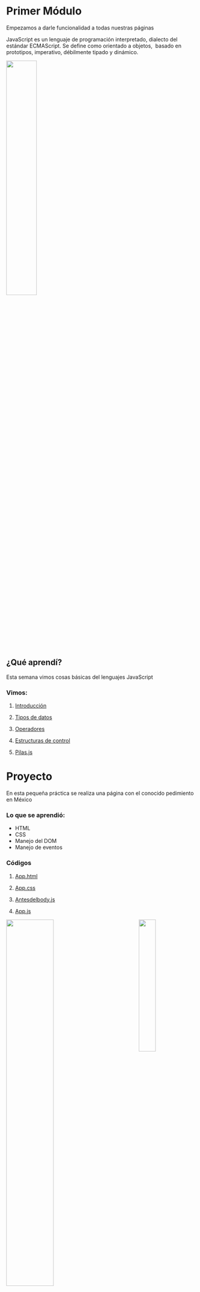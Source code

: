 # Primer Módulo

<p> Empezamos a darle funcionalidad a todas nuestras páginas </p>
<p> JavaScript es un lenguaje de programación interpretado, dialecto del estándar ECMAScript. Se define como orientado a objetos, ​ basado en prototipos, imperativo, débilmente tipado y dinámico.</p>
<img src="https://soyhorizonte.com/wp-content/uploads/2020/10/Javascript-by-SoyHorizonte.jpg" width="40%" height= "40%">

<h2> ¿Qué aprendí?</h2>
<p> Esta semana vimos cosas básicas del lenguajes JavaScript </p>

<h3> Vimos:</h3>

1. [Introducción](https://github.com/IIDarkTexII/Practicas-Back-end-LAUNCH-X/blob/main/M%C3%B3dulo%201%20JS/Pr%C3%A1cticas%20Lives/index.js)

2. [Tipos de datos](https://github.com/IIDarkTexII/Practicas-Back-end-LAUNCH-X/blob/main/M%C3%B3dulo%201%20JS/Pr%C3%A1cticas%20Lives/tipos%20de%20datos.js)

3. [Operadores](https://github.com/IIDarkTexII/Practicas-Back-end-LAUNCH-X/blob/main/M%C3%B3dulo%201%20JS/Pr%C3%A1cticas%20Lives/Operadores.js)

4. [Estructuras de control](https://github.com/IIDarkTexII/Practicas-Back-end-LAUNCH-X/blob/main/M%C3%B3dulo%201%20JS/Pr%C3%A1cticas%20Lives/estructuras%20de%20control.js)

5. [Pilas.js](https://github.com/IIDarkTexII/Practicas-Back-end-LAUNCH-X/blob/main/M%C3%B3dulo%201%20JS/Pr%C3%A1cticas%20Lives/pilas.js)

<h1> Proyecto </h1>
<p>En esta pequeña práctica se realiza una página con el conocido pedimiento en México</p>
<h3>Lo que se aprendió: </h3>
<ul>
    <li>HTML</li>
    <li>CSS</li>
    <li>Manejo del DOM</li>
    <li>Manejo de eventos</li>
</ul>

<h3>Códigos</h3>

1. [App.html](https://github.com/IIDarkTexII/Practicas-Back-end-LAUNCH-X/blob/main/M%C3%B3dulo%201%20JS/Pr%C3%A1ctica/app.html)

2. [App.css](https://github.com/IIDarkTexII/Practicas-Back-end-LAUNCH-X/blob/main/M%C3%B3dulo%201%20JS/Pr%C3%A1ctica/app.css)

3. [Antesdelbody.js](https://github.com/IIDarkTexII/Practicas-Back-end-LAUNCH-X/blob/main/M%C3%B3dulo%201%20JS/Pr%C3%A1ctica/antesdelbody.js)

4. [App.js](https://github.com/IIDarkTexII/Practicas-Back-end-LAUNCH-X/blob/main/M%C3%B3dulo%201%20JS/Pr%C3%A1ctica/app.js)

<img src="https://github.com/IIDarkTexII/Practicas-Back-end-LAUNCH-X/blob/main/M%C3%B3dulo%201%20JS/IMG/Spidy.png" width="50%" height= "50%">

<img src="https://github.com/IIDarkTexII/Practicas-Back-end-LAUNCH-X/blob/main/M%C3%B3dulo%201%20JS/IMG/Pedimiento2.png" width="30%" height= "30%" align="right">
